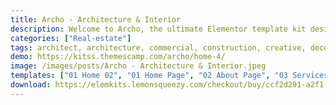 ```yaml
---
title: Archo - Architecture & Interior
description: Welcome to Archo, the ultimate Elementor template kit designed for architecture and interior design enthusiasts. Elevate your online presence with our captivating and functional templates. Seamlessly blending aesthetics and functionality, Archo offers a range of layouts tailored to architectural showcases and interior design portfolios. Utilize Elementor's intuitive drag-and-drop editor to personalize fonts, colors, and arrangements. Whether you're spotlighting architectural projects, interior design concepts, or professional services, Archo guarantees an engaging browsing experience. Transform your website into a gallery of architectural and design excellence with Archo – the pinnacle Elementor template kit for architecture and interior design endeavors. Redefine spaces with sophistication today.
categories: ["Real-estate"]
tags: architect, architecture, commercial, construction, creative, decorations, exterior designer, home decorations, interior designer, landscape design, modern, portfolio, real-estate, residential
demo: https://kitss.themescamp.com/archo/home-4/
image: /images/posts/Archo - Architecture & Interior.jpeg
templates: ["01 Home 02", "01 Home Page", "02 About Page", "03 Services Page", "04 Team Page", "05 Contact Page", "06 Coming Soon Page", "07 404 Page", "08 Faq Page", "09 Pricing Page", "10 Minimal Page", "About 01", "Blog List", "Contact", "Footer", "Header 01", "Menu Nav", "Portfolio", "Pricing", "Services 01", "Stats", "Team", "Testimonial 01", "Testimonial 02", "Work Comparison 01"]
download: https://elemkits.lemonsqueezy.com/checkout/buy/ccf2d291-a2f1-4582-b3b6-39f308cef66c
---
```

